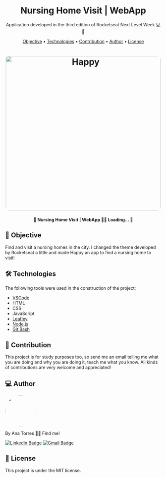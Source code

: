 <h1 align="center">
    Nursing Home Visit | WebApp
</h1>
<p align="center"> Application developed in the third edition of Rocketseat Next Level Week 💻🚀 </p>

<p align="center">
 <a href="#objective">Objective</a> •
 <a href="#technologies">Technologies</a> • 
 <a href="#contribution">Contribution</a> • 
 <a href="#author">Author</a> • 
 <a href="#license">License</a>
</p>

<h1 align="center">
  <img width="500" style="border-radius: 10px" height="auto" alt="Happy" title="#Happy" src="/screenshots/happy.gif" />
</h1>

<h4 align="center"> 
	🚧 Nursing Home Visit | WebApp 👴👵 Loading...  🚧
</h4>

<h2 id="objective" > 🎯 Objective </h2>

Find and visit a nursing homes in the city. I changed the theme developed by Rocketseat a little and made Happy an app to find a nursing home to visit! 


<h2 id="technologies"> 🛠 Technologies </h2>

The following tools were used in the construction of the project:

- [VSCode](https://code.visualstudio.com)
- HTML
- CSS
- JavaScript
- [Leafley](https://leafletjs.com)
- [Node.js](https://nodejs.org/en/)
- [Git Bash](https://gitforwindows.org/)


<h2 id="contribution"> 🤝 Contribution </h2>

This project is for study purposes too, so send me an email telling me what you are doing and why you are doing it, teach me what you know. All kinds of contributions are very welcome and appreciated!


<h2 id="author"> 💻 Author </h2>

<img style="border-radius: 50%;" src="https://avatars3.githubusercontent.com/u/71350840?s=400&u=02afaa6318aee076b5e3a398e531296a7fb30dc0&v=4" width="100px;" alt=""/>

By Ana Torres 👋🏽 Find me!

[![Linkedin Badge](https://img.shields.io/badge/-anabrtorres-blue?style=flat-square&logo=Linkedin&logoColor=white&link=https://www.linkedin.com/in/anabrtorres/)](https://www.linkedin.com/in/anabrtorres/) 
[![Gmail Badge](https://img.shields.io/badge/-anabrtorres19@gmail.com-c14438?style=flat-square&logo=Gmail&logoColor=white&link=mailto:anabrtorres19@gmail.com)](mailto:anabrtorres19@gmail.com)


<h2 id="license"> 📝 License </h2>

This project is under the MIT license.